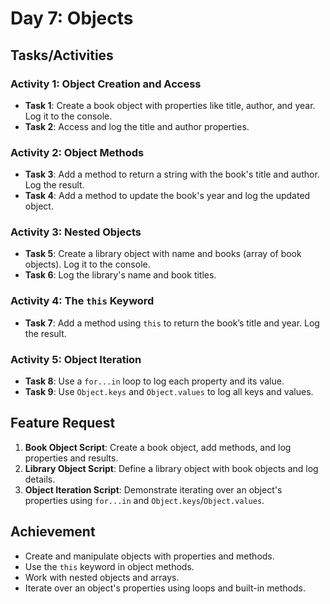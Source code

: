 # Day 7: Objects

## Tasks/Activities

### Activity 1: Object Creation and Access
- **Task 1**: Create a book object with properties like title, author, and year. Log it to the console.
- **Task 2**: Access and log the title and author properties.

### Activity 2: Object Methods
- **Task 3**: Add a method to return a string with the book's title and author. Log the result.
- **Task 4**: Add a method to update the book's year and log the updated object.

### Activity 3: Nested Objects
- **Task 5**: Create a library object with name and books (array of book objects). Log it to the console.
- **Task 6**: Log the library's name and book titles.

### Activity 4: The `this` Keyword
- **Task 7**: Add a method using `this` to return the book’s title and year. Log the result.

### Activity 5: Object Iteration
- **Task 8**: Use a `for...in` loop to log each property and its value.
- **Task 9**: Use `Object.keys` and `Object.values` to log all keys and values.

## Feature Request

1. **Book Object Script**: Create a book object, add methods, and log properties and results.
2. **Library Object Script**: Define a library object with book objects and log details.
3. **Object Iteration Script**: Demonstrate iterating over an object's properties using `for...in` and `Object.keys`/`Object.values`.

## Achievement

- Create and manipulate objects with properties and methods.
- Use the `this` keyword in object methods.
- Work with nested objects and arrays.
- Iterate over an object's properties using loops and built-in methods.
